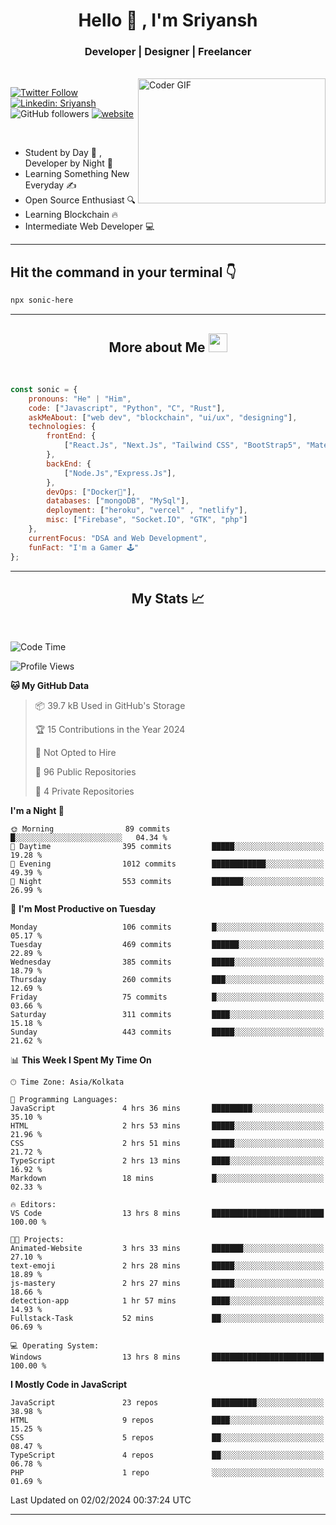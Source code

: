 
<h1 align="center">Hello  👋 , I'm Sriyansh</h1>
<h3 align="center">Developer | Designer | Freelancer </h3>
<br>
<img alt="Coder GIF" align="right" height=200 width=300 src="https://miro.medium.com/max/1360/0*7Q3yvSIv_t0ioJ-Z.gif" />

[![Twitter Follow](https://img.shields.io/twitter/follow/ShivamSriyansh?label=Follow)](https://twitter.com/intent/follow?screen_name=ShivamSriyansh)
[![Linkedin: Sriyansh](https://img.shields.io/badge/-Sriyansh-blue?style=flat-square&logo=Linkedin&logoColor=white&link=https://www.linkedin.com/in/sriyansh-shivam/)](https://www.linkedin.com/in/sriyansh-shivam/)
![GitHub followers](https://img.shields.io/github/followers/SoNiC-HeRE?label=Follow&style=social)
[![website](https://img.shields.io/badge/Website-46a2f1.svg?&style=flat-square&logo=Google-Chrome&logoColor=white&link=https://ss-portfolio.vercel.app/)](https://ss-portfolio.vercel.app/)

<br/>

- Student by Day 🌅 , Developer by Night 🌃
- Learning Something New Everyday ✍️
- Open Source Enthusiast 🔍
- Learning Blockchain 🔥
- Intermediate Web Developer 💻



<hr/>

## Hit the command in your terminal 👇
```bash
npx sonic-here
```

<hr/>
<h2 align="center">More about Me <img src="https://emojis.slackmojis.com/emojis/images/1531849430/4246/blob-sunglasses.gif?1531849430" width="30"/> </h3>
<br>

```javascript
const sonic = {
    pronouns: "He" | "Him",
    code: ["Javascript", "Python", "C", "Rust"],
    askMeAbout: ["web dev", "blockchain", "ui/ux", "designing"],
    technologies: {
        frontEnd: {
            ["React.Js", "Next.Js", "Tailwind CSS", "BootStrap5", "MaterialUI"]
        },
        backEnd: {
            ["Node.Js","Express.Js"],
        },
        devOps: ["Docker🐳"],
        databases: ["mongoDB", "MySql"],
        deployment: ["heroku", "vercel" , "netlify"],
        misc: ["Firebase", "Socket.IO", "GTK", "php"]
    },
    currentFocus: "DSA and Web Development",
    funFact: "I'm a Gamer 🕹️"
};
```
<hr/>

<h2 align="center"> My Stats 📈 </h2>
<br />

<!--START_SECTION:waka-->
![Code Time](http://img.shields.io/badge/Code%20Time-58%20hrs%206%20mins-blue)

![Profile Views](http://img.shields.io/badge/Profile%20Views-0-blue)

**🐱 My GitHub Data** 

> 📦 39.7 kB Used in GitHub's Storage 
 > 
> 🏆 15 Contributions in the Year 2024
 > 
> 🚫 Not Opted to Hire
 > 
> 📜 96 Public Repositories 
 > 
> 🔑 4 Private Repositories 
 > 
**I'm a Night 🦉** 

```text
🌞 Morning                89 commits          █░░░░░░░░░░░░░░░░░░░░░░░░   04.34 % 
🌆 Daytime                395 commits         █████░░░░░░░░░░░░░░░░░░░░   19.28 % 
🌃 Evening                1012 commits        ████████████░░░░░░░░░░░░░   49.39 % 
🌙 Night                  553 commits         ███████░░░░░░░░░░░░░░░░░░   26.99 % 
```
📅 **I'm Most Productive on Tuesday** 

```text
Monday                   106 commits         █░░░░░░░░░░░░░░░░░░░░░░░░   05.17 % 
Tuesday                  469 commits         ██████░░░░░░░░░░░░░░░░░░░   22.89 % 
Wednesday                385 commits         █████░░░░░░░░░░░░░░░░░░░░   18.79 % 
Thursday                 260 commits         ███░░░░░░░░░░░░░░░░░░░░░░   12.69 % 
Friday                   75 commits          █░░░░░░░░░░░░░░░░░░░░░░░░   03.66 % 
Saturday                 311 commits         ████░░░░░░░░░░░░░░░░░░░░░   15.18 % 
Sunday                   443 commits         █████░░░░░░░░░░░░░░░░░░░░   21.62 % 
```


📊 **This Week I Spent My Time On** 

```text
🕑︎ Time Zone: Asia/Kolkata

💬 Programming Languages: 
JavaScript               4 hrs 36 mins       █████████░░░░░░░░░░░░░░░░   35.10 % 
HTML                     2 hrs 53 mins       █████░░░░░░░░░░░░░░░░░░░░   21.96 % 
CSS                      2 hrs 51 mins       █████░░░░░░░░░░░░░░░░░░░░   21.72 % 
TypeScript               2 hrs 13 mins       ████░░░░░░░░░░░░░░░░░░░░░   16.92 % 
Markdown                 18 mins             █░░░░░░░░░░░░░░░░░░░░░░░░   02.33 % 

🔥 Editors: 
VS Code                  13 hrs 8 mins       █████████████████████████   100.00 % 

🐱‍💻 Projects: 
Animated-Website         3 hrs 33 mins       ███████░░░░░░░░░░░░░░░░░░   27.10 % 
text-emoji               2 hrs 28 mins       █████░░░░░░░░░░░░░░░░░░░░   18.89 % 
js-mastery               2 hrs 27 mins       █████░░░░░░░░░░░░░░░░░░░░   18.66 % 
detection-app            1 hr 57 mins        ████░░░░░░░░░░░░░░░░░░░░░   14.93 % 
Fullstack-Task           52 mins             ██░░░░░░░░░░░░░░░░░░░░░░░   06.69 % 

💻 Operating System: 
Windows                  13 hrs 8 mins       █████████████████████████   100.00 % 
```

**I Mostly Code in JavaScript** 

```text
JavaScript               23 repos            ██████████░░░░░░░░░░░░░░░   38.98 % 
HTML                     9 repos             ████░░░░░░░░░░░░░░░░░░░░░   15.25 % 
CSS                      5 repos             ██░░░░░░░░░░░░░░░░░░░░░░░   08.47 % 
TypeScript               4 repos             ██░░░░░░░░░░░░░░░░░░░░░░░   06.78 % 
PHP                      1 repo              ░░░░░░░░░░░░░░░░░░░░░░░░░   01.69 % 
```




 Last Updated on 02/02/2024 00:37:24 UTC
<!--END_SECTION:waka-->
<hr />
